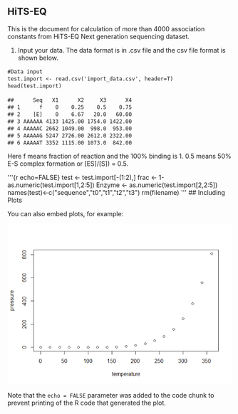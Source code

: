 HiTS-EQ
-------

This is the document for calculation of more than 4000 association
constants from HiTS-EQ Next generation sequencing dataset.

1.  Input your data. The data format is in .csv file and the csv file
    format is shown below.

<!-- -->

    #Data input
    test.import <- read.csv('import_data.csv', header=T)
    head(test.import)

    ##      Seq   X1      X2     X3      X4
    ## 1      f    0    0.25    0.5    0.75
    ## 2    [E]    0    6.67   20.0   60.00
    ## 3 AAAAAA 4133 1425.00 1754.0 1422.00
    ## 4 AAAAAC 2662 1049.00  998.0  953.00
    ## 5 AAAAAG 5247 2726.00 2612.0 2322.00
    ## 6 AAAAAT 3352 1115.00 1073.0  842.00

Here f means fraction of reaction and the 100% binding is 1. 0.5 means
50% E-S complex formation or \[ES\]/\[S\]) = 0.5.

'''{r echo=FALSE} test &lt;- test.import\[-(1:2),\] frac &lt;-
1-as.numeric(test.import\[1,2:5\]) Enzyme &lt;-
as.numeric(test.import\[2,2:5\])
names(test)&lt;-c("sequence","t0","t1","t2","t3") rm(filename) ''' \#\#
Including Plots

You can also embed plots, for example:

![](README_files/figure-markdown_strict/pressure-1.png)

Note that the `echo = FALSE` parameter was added to the code chunk to
prevent printing of the R code that generated the plot.

